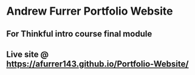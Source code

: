 # Andrew Furrer Portfolio Website

## For Thinkful intro course final module

## Live site @ https://afurrer143.github.io/Portfolio-Website/